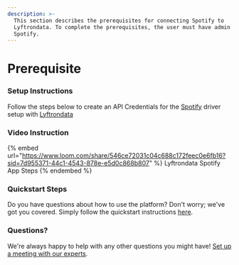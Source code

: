 ```yaml
---
description: >-
  This section describes the prerequisites for connecting Spotify to
  Lyftrondata. To complete the prerequisites, the user must have admin access to
  Spotify.
---
```


# Prerequisite

### Setup Instructions

Follow the steps below to create an API Credentials for the [Spotify](https://www.lyftrondata.com/integration/commerce-analytics/spotify/) driver setup with [Lyftrondata](https://www.lyftrondata.com)

### Video Instruction

{% embed url="https://www.loom.com/share/546ce72031c04c688c172feec0e6fb16?sid=7d955371-44c1-4543-878e-e5d0c868b807" %}
Lyftrondata Spotify App Steps
{% endembed %}

### Quickstart Steps

Do you have questions about how to use the platform? Don't worry; we've got you covered. Simply follow the quickstart instructions [here](../spotify/).

### Questions? <a href="#questions" id="questions"></a>

We're always happy to help with any other questions you might have! [Set up a meeting with our experts](https://www.lyftrondata.com/book-a-meeting/).
